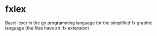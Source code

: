 # fxlex
Basic lexer in the go programming language for the simplified fx graphic language (the files have an .fx extension)
